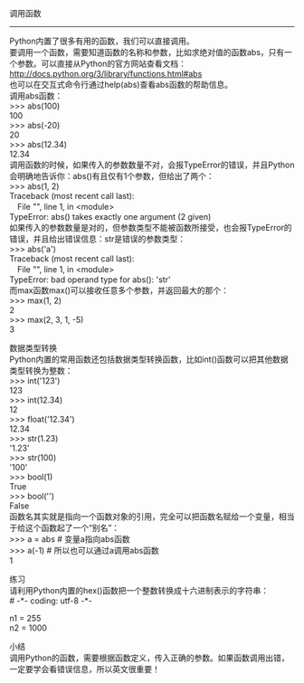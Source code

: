 调用函数  
________________________________________  
Python内置了很多有用的函数，我们可以直接调用。  
要调用一个函数，需要知道函数的名称和参数，比如求绝对值的函数abs，只有一个参数。可以直接从Python的官方网站查看文档：  
http://docs.python.org/3/library/functions.html#abs  
也可以在交互式命令行通过help(abs)查看abs函数的帮助信息。  
调用abs函数：  
\>>> abs(100)  
100  
\>>> abs(-20)  
20  
\>>> abs(12.34)  
12.34  
调用函数的时候，如果传入的参数数量不对，会报TypeError的错误，并且Python会明确地告诉你：abs()有且仅有1个参数，但给出了两个：  
\>>> abs(1, 2)  
Traceback (most recent call last):  
　File "<stdin>", line 1, in <module\>  
TypeError: abs() takes exactly one argument (2 given)  
如果传入的参数数量是对的，但参数类型不能被函数所接受，也会报TypeError的错误，并且给出错误信息：str是错误的参数类型：  
\>>> abs('a')  
Traceback (most recent call last):  
　File "<stdin>", line 1, in <module\>  
TypeError: bad operand type for abs(): 'str'  
而max函数max()可以接收任意多个参数，并返回最大的那个：  
\>>> max(1, 2)  
2  
\>>> max(2, 3, 1, -5)  
3  

数据类型转换  
Python内置的常用函数还包括数据类型转换函数，比如int()函数可以把其他数据类型转换为整数：  
\>>> int('123')  
123  
\>>> int(12.34)  
12  
\>>> float('12.34')  
12.34  
\>>> str(1.23)  
'1.23'  
\>>> str(100)  
'100'  
\>>> bool(1)  
True  
\>>> bool('')  
False  
函数名其实就是指向一个函数对象的引用，完全可以把函数名赋给一个变量，相当于给这个函数起了一个“别名”：  
\>>> a = abs # 变量a指向abs函数  
\>>> a(-1) # 所以也可以通过a调用abs函数  
1  

练习  
请利用Python内置的hex()函数把一个整数转换成十六进制表示的字符串：  
\# -\*- coding: utf-8 -*-  

n1 = 255  
n2 = 1000  

小结  
调用Python的函数，需要根据函数定义，传入正确的参数。如果函数调用出错，一定要学会看错误信息，所以英文很重要！